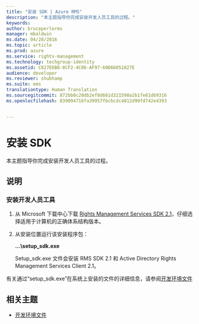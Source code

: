 ```yaml
---
title: "安装 SDK | Azure RMS"
description: "本主题指导你完成安装开发人员工具的过程。"
keywords: 
author: bruceperlerms
manager: mbaldwin
ms.date: 04/28/2016
ms.topic: article
ms.prod: azure
ms.service: rights-management
ms.technology: techgroup-identity
ms.assetid: C827E6B8-8CF2-4C86-AF97-60D66851827E
audience: developer
ms.reviewer: shubhamp
ms.suite: ems
translationtype: Human Translation
ms.sourcegitcommit: 872bb0c20db2ef8d661d321598a2b1fe61d69316
ms.openlocfilehash: 839094716fa39957fbcbcdc4812d99fd742e4393


---
```


# 安装 SDK

本主题指导你完成安装开发人员工具的过程。

## 说明

### 安装开发人员工具

1.  从 Microsoft 下载中心下载 [Rights Management Services SDK 2.1](http://www.microsoft.com/en-us/download/details.aspx?id=38397)，仔细选择适用于计算机的正确体系结构版本。
2.  从安装位置运行该安装程序包：

    **...\\setup\_sdk.exe**

    Setup\_sdk.exe 文件会安装 RMS SDK 2.1 和 Active Directory Rights Management Services Client 2.1。

有关通过“setup\_sdk.exe”在系统上安装的文件的详细信息，请参阅[开发环境文件](sdk-elements.md)

## 相关主题

* [开发环境文件](sdk-elements.md)
 

 



<!--HONumber=Jul16_HO3-->


